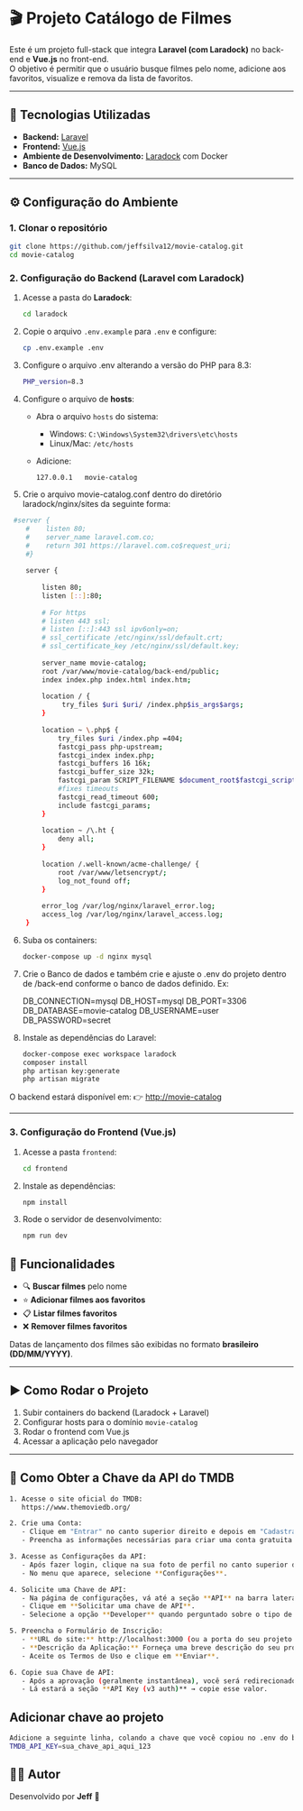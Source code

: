 

# 🎬 Projeto Catálogo de Filmes

Este é um projeto full-stack que integra **Laravel (com Laradock)** no back-end e **Vue.js** no front-end.  
O objetivo é permitir que o usuário busque filmes pelo nome, adicione aos favoritos, visualize e remova da lista de favoritos.

---

## 🚀 Tecnologias Utilizadas

- **Backend:** [Laravel](https://laravel.com/)  
- **Frontend:** [Vue.js](https://vuejs.org/)  
- **Ambiente de Desenvolvimento:** [Laradock](https://laradock.io/) com Docker  
- **Banco de Dados:** MySQL  

---

## ⚙️ Configuração do Ambiente

### 1. Clonar o repositório
```bash
git clone https://github.com/jeffsilva12/movie-catalog.git
cd movie-catalog
````

### 2. Configuração do Backend (Laravel com Laradock)

1. Acesse a pasta do **Laradock**:

   ```bash
   cd laradock
   ```

2. Copie o arquivo `.env.example` para `.env` e configure:

   ```bash
   cp .env.example .env
   ```

3. Configure o arquivo .env alterando a versão do PHP para 8.3:

   ```bash
   PHP_version=8.3
   ```

4. Configure o arquivo de **hosts**:

   * Abra o arquivo `hosts` do sistema:

     * Windows: `C:\Windows\System32\drivers\etc\hosts`
     * Linux/Mac: `/etc/hosts`
   * Adicione:

     ```
     127.0.0.1   movie-catalog
     ```

5. Crie o arquivo movie-catalog.conf dentro do diretório laradock/nginx/sites da seguinte forma:

  ```bash
   #server {
      #    listen 80;
      #    server_name laravel.com.co;
      #    return 301 https://laravel.com.co$request_uri;
      #}
      
      server {
      
          listen 80;
          listen [::]:80;
      
          # For https
          # listen 443 ssl;
          # listen [::]:443 ssl ipv6only=on;
          # ssl_certificate /etc/nginx/ssl/default.crt;
          # ssl_certificate_key /etc/nginx/ssl/default.key;
      
          server_name movie-catalog;
          root /var/www/movie-catalog/back-end/public;
          index index.php index.html index.htm;
      
          location / {
               try_files $uri $uri/ /index.php$is_args$args;
          }
      
          location ~ \.php$ {
              try_files $uri /index.php =404;
              fastcgi_pass php-upstream;
              fastcgi_index index.php;
              fastcgi_buffers 16 16k;
              fastcgi_buffer_size 32k;
              fastcgi_param SCRIPT_FILENAME $document_root$fastcgi_script_name;
              #fixes timeouts
              fastcgi_read_timeout 600;
              include fastcgi_params;
          }
      
          location ~ /\.ht {
              deny all;
          }
      
          location /.well-known/acme-challenge/ {
              root /var/www/letsencrypt/;
              log_not_found off;
          }
      
          error_log /var/log/nginx/laravel_error.log;
          access_log /var/log/nginx/laravel_access.log;
      }
  ```
     
6. Suba os containers:

   ```bash
   docker-compose up -d nginx mysql
   ```

7. Crie o Banco de dados e também crie e ajuste o .env do projeto dentro de /back-end conforme o banco de dados definido. Ex:

   DB_CONNECTION=mysql
   DB_HOST=mysql
   DB_PORT=3306
   DB_DATABASE=movie-catalog
   DB_USERNAME=user
   DB_PASSWORD=secret 

8. Instale as dependências do Laravel:

   ```bash
   docker-compose exec workspace laradock
   composer install
   php artisan key:generate
   php artisan migrate
   ```

O backend estará disponível em:
👉 [http://movie-catalog](http://movie-catalog)

---

### 3. Configuração do Frontend (Vue.js)

1. Acesse a pasta `frontend`:

   ```bash
   cd frontend
   ```

2. Instale as dependências:

   ```bash
   npm install
   ```

3. Rode o servidor de desenvolvimento:

   ```bash
   npm run dev
   ```

## 🎯 Funcionalidades

* 🔍 **Buscar filmes** pelo nome
* ⭐ **Adicionar filmes aos favoritos**
* 📋 **Listar filmes favoritos**
* ❌ **Remover filmes favoritos**

Datas de lançamento dos filmes são exibidas no formato **brasileiro (DD/MM/YYYY)**.

---

## ▶️ Como Rodar o Projeto

1. Subir containers do backend (Laradock + Laravel)
2. Configurar hosts para o domínio `movie-catalog`
3. Rodar o frontend com Vue.js
4. Acessar a aplicação pelo navegador

---

## 🔑 Como Obter a Chave da API do TMDB

```bash
1. Acesse o site oficial do TMDB:
   https://www.themoviedb.org/

2. Crie uma Conta:
   - Clique em "Entrar" no canto superior direito e depois em "Cadastrar-se".
   - Preencha as informações necessárias para criar uma conta gratuita.

3. Acesse as Configurações da API:
   - Após fazer login, clique na sua foto de perfil no canto superior direito.
   - No menu que aparece, selecione **Configurações**.

4. Solicite uma Chave de API:
   - Na página de configurações, vá até a seção **API** na barra lateral esquerda.
   - Clique em **Solicitar uma chave de API**.
   - Selecione a opção **Developer** quando perguntado sobre o tipo de uso.

5. Preencha o Formulário de Inscrição:
   - **URL do site:** http://localhost:3000 (ou a porta do seu projeto local)
   - **Descrição da Aplicação:** Forneça uma breve descrição do seu projeto (ex: "App pessoal para descobrir filmes").
   - Aceite os Termos de Uso e clique em **Enviar**.

6. Copie sua Chave de API:
   - Após a aprovação (geralmente instantânea), você será redirecionado para a página da sua API.
   - Lá estará a seção **API Key (v3 auth)** → copie esse valor.

```

## Adicionar chave ao projeto
```bash
Adicione a seguinte linha, colando a chave que você copiou no .env do back-end:
TMDB_API_KEY=sua_chave_api_aqui_123

````


## 👨‍💻 Autor

Desenvolvido por **Jeff** 🚀

